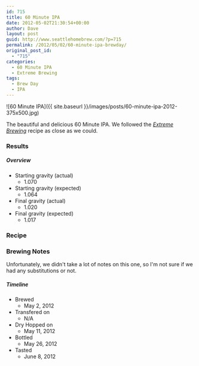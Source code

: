 ```yaml
---
id: 715
title: 60 Minute IPA
date: 2012-05-02T21:30:54+00:00
author: Dave
layout: post
guid: http://www.seattlehomebrew.com/?p=715
permalink: /2012/05/02/60-minute-ipa-brewday/
original_post_id:
  - "715"
categories:
  - 60 Minute IPA
  - Extreme Brewing
tags:
  - Brew Day
  - IPA
---
```

![60 Minute IPA]({{ site.baseurl }}/images/posts/60-minute-ipa-2012-375x500.jpg)

The beautiful and delicious 60 Minute IPA. We followed the _[Extreme Brewing](http://rcm.amazon.com/e/cm?lt1=_blank&bc1=000000&IS2=1&bg1=FFFFFF&fc1=000000&lc1=0000FF&t=seatthomeb-20&o=1&p=8&l=as4&m=amazon&f=ifr&ref=ss_til&asins=1592532934)_ recipe as close as we could. 

<!--more-->

###  Results

##### Overview

  * Starting gravity (actual) 
      * 1.070
  * Starting gravity (expected) 
      * 1.064
  * Final gravity (actual) 
      * 1.020
  * Final gravity (expected) 
      * 1.017 

### Recipe 

### Brewing Notes

Unfortunately, we didn't take a lot of notes on this one, so I'm not sure if we had any substitutions or not.

##### Timeline

  * Brewed 
      * May 2, 2012
  * Transfered on 
      * N/A
  * Dry Hopped on 
      * May 11, 2012
  * Bottled 
      * May 26, 2012
  * Tasted 
      * June 8, 2012